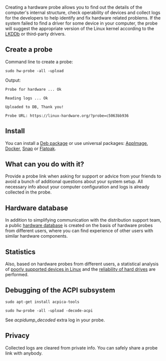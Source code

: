 Creating a hardware probe allows you to find out the details of the computer's internal structure, check operability of devices and collect logs for the developers to help identify and fix hardware related problems. If the system failed to find a driver for some device in your computer, the probe will suggest the appropriate version of the Linux kernel according to the [LKDDb](https://cateee.net/lkddb/) or third-party drivers.

## Create a probe
Command line to create a probe:

`sudo hw-probe -all -upload`

Output:

`Probe for hardware ... Ok`

`Reading logs ... Ok`

`Uploaded to DB, Thank you!`

`Probe URL: https://linux-hardware.org/?probe=c5063bb936`

## Install
You can install a [Deb package](https://github.com/linuxhw/hw-probe/blob/master/INSTALL.md#install-on-debian) or use universal packages: [AppImage](https://github.com/linuxhw/hw-probe#appimage), [Docker](https://hub.docker.com/r/linuxhw/hw-probe/), [Snap](https://snapcraft.io/hw-probe) or [Flatpak](https://flathub.org/apps/details/org.linux_hardware.hw-probe).

## What can you do with it?
Provide a probe link when asking for support or advice from your friends to avoid a bunch of additional questions about your system setup. All necessary info about your computer configuration and logs is already collected in the probe.

## Hardware database
In addition to simplifying communication with the distribution support team, a public [hardware database](https://linux-hardware.org/?distro=Deepin) is created on the basis of hardware probes from different users, where you can find experience of other users with similar hardware components.

## Statistics
Also, based on hardware probes from different users, a statistical analysis of [poorly supported devices in Linux](https://github.com/linuxhw/HWInfo) and the [reliability of hard drives](https://github.com/linuxhw/SMART) are performed.

## Debugging of the ACPI subsystem

`sudo apt-get install acpica-tools`

`sudo hw-probe -all -upload -decode-acpi`

See *acpidump_decoded* extra log in your probe.

## Privacy
Collected logs are cleared from private info. You can safely share a probe link with anybody.